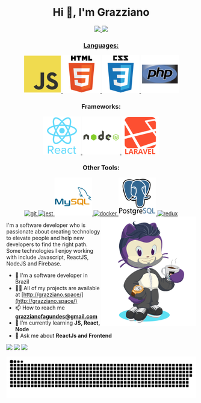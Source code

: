 <div>
    <h1 align="center">Hi 👋, I'm Grazziano</h1>
    <!-- <p align="center">
    <a href="https://www.linkedin.com/in/grazziano-fagundes/"><img src="https://img.shields.io/badge/linkedin-%230177B5?style=flat&logo=linkedin&logoColor=white"/></a>
    </p> -->
  
  <div align="center">
      <a href="https://github.com/Grazziano">
      <img height="180em" src="https://github-readme-stats.vercel.app/api?username=Grazziano&show_icons=true&theme=dark&include_all_commits=true&count_private=true"/>
      <img height="180em" src="https://github-readme-stats.vercel.app/api/top-langs/?username=Grazziano&layout=compact&langs_count=7&theme=dark"/>
    </div>
  
  <h3 align="center">Languages:</h3>
    <div align="center">
        <a href="https://developer.mozilla.org/en-US/docs/Web/JavaScript" target="_blank" rel="noreferrer">
            <img src="https://raw.githubusercontent.com/devicons/devicon/master/icons/javascript/javascript-original.svg" alt="javascript" width="100" height="100"/>
        </a>
        <a href="https://www.w3.org/html/" target="_blank" rel="noreferrer">
          <img src="https://raw.githubusercontent.com/devicons/devicon/master/icons/html5/html5-original-wordmark.svg" alt="html5" width="100" height="100"/>
        </a>
        <a href="https://www.w3schools.com/css/" target="_blank" rel="noreferrer">
          <img src="https://raw.githubusercontent.com/devicons/devicon/master/icons/css3/css3-original-wordmark.svg" alt="css3" width="100" height="100"/>
        </a>
        <a href="https://www.php.net" target="_blank" rel="noreferrer">
          <img src="https://raw.githubusercontent.com/devicons/devicon/master/icons/php/php-original.svg" alt="php" width="100" height="100"/>
        </a>
    </div>
</div>
    <h3 align="center">Frameworks:</h3>
    <div align="center">
        <a href="https://reactjs.org/" target="_blank" rel="noreferrer">
        <img src="https://raw.githubusercontent.com/devicons/devicon/master/icons/react/react-original-wordmark.svg" alt="react" width="100" height="100"/>
        </a>
        <a href="https://nodejs.org" target="_blank" rel="noreferrer">
          <img src="https://raw.githubusercontent.com/devicons/devicon/master/icons/nodejs/nodejs-original-wordmark.svg" alt="nodejs" width="100" height="100"/>
        </a>
        <a href="https://laravel.com/" target="_blank" rel="noreferrer">
          <img src="https://raw.githubusercontent.com/devicons/devicon/master/icons/laravel/laravel-plain-wordmark.svg" alt="laravel" width="100" height="100"/>
        </a>
    </div>
    <h3 align="center">Other Tools:</h3>
    <div align="center">
        <a href="https://git-scm.com/" target="_blank" rel="noreferrer">
          <img src="https://www.vectorlogo.zone/logos/git-scm/git-scm-icon.svg" alt="git" width="100" height="100"/>
        </a>
        <a href="https://jestjs.io" target="_blank" rel="noreferrer">
          <img src="https://www.vectorlogo.zone/logos/jestjsio/jestjsio-icon.svg" alt="jest" width="100" height="100"/>
        </a>
        <a href="https://www.mysql.com/" target="_blank" rel="noreferrer">
          <img src="https://raw.githubusercontent.com/devicons/devicon/master/icons/mysql/mysql-original-wordmark.svg" alt="mysql" width="100" height="100"/>
        </a>
        <a href="https://www.docker.com/" target="_blank" rel="noreferrer">
          <img src="https://www.vectorlogo.zone/logos/docker/docker-official.svg" alt="docker" width="100" height="100"/>
        </a>
        <a href="https://www.postgresql.org" target="_blank" rel="noreferrer">
          <img src="https://raw.githubusercontent.com/devicons/devicon/master/icons/postgresql/postgresql-original-wordmark.svg" alt="postgresql" width="100" height="100"/>
        </a>
        <a href="https://redux.js.org/" target="_blank" rel="noreferrer">
          <img src="https://github.com/bestofjs/bestofjs-webui/blob/master/public/logos/redux.dark.svg" alt="redux" width="100" height="100"/>
        </a>
    </div>
  
  <img src="https://github.com/Grazziano/Grazziano/blob/main/Captura%20de%20tela%20de%202022-02-11%2020-08-54.png" align="right" width="50%"/>

I'm a software developer who is passionate about creating technology to elevate people and help new developers to find the right path. Some technologies I enjoy working with include Javascript, ReactJS, NodeJS and Firebase.

- 🔭 I'm a software developer in Brazil
- 👨‍💻 All of my projects are available at [http://grazziano.space/](http://grazziano.space/)
- 📫 How to reach me **grazzianofagundes@gmail.com**
- 🌱 I’m currently learning **JS, React, Node**
- 💬 Ask me about **ReactJs and Frontend**
    
<div> 
<!--   <a href="https://www.youtube.com/channel/UCXHagA_tLTnwLKxU1w_BInA" target="_blank"><img src="https://img.shields.io/badge/YouTube-FF0000?style=for-the-badge&logo=youtube&logoColor=white" target="_blank"></a> -->
  <a href="https://www.instagram.com/grazzianoborgesfagundes/" target="_blank"><img src="https://img.shields.io/badge/-Instagram-%23E4405F?style=for-the-badge&logo=instagram&logoColor=white" target="_blank"></a>
<!--  	<a href="https://www.twitch.tv/grazzianobf" target="_blank"><img src="https://img.shields.io/badge/Twitch-9146FF?style=for-the-badge&logo=twitch&logoColor=white" target="_blank"></a> -->
   <a href = "mailto:grazzianofagundes@gmail.com"><img src="https://img.shields.io/badge/-Gmail-%23333?style=for-the-badge&logo=gmail&logoColor=white" target="_blank"></a>
  <a href="https://www.linkedin.com/in/grazziano-fagundes" target="_blank"><img src="https://img.shields.io/badge/-LinkedIn-%230077B5?style=for-the-badge&logo=linkedin&logoColor=white" target="_blank"></a>
  
  ![Snake animation](https://github.com/Grazziano/Grazziano/blob/output/github-contribution-grid-snake.svg)
</div>


